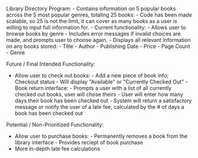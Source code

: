 Library Directory Program:
    - Contains information on 5 popular books across the 5 most popular genres, totaling 25 books:
    - Code has been made scalable, so 25 is not the limit, it can cover as many books as a user is willing to input full information for.
    - Current functionality:
    - Allows user to browse books by genre
    - Includes error messages if invalid choices are made, and prompts user to choose again.
    - Displays all relevant information on any books stored:
                - Title
                - Author
                - Publishing Date
                - Price
                - Page Count
                - Genre
                
Future / Final Intended Functionality:
  - Allow user to check out books:
                - Add a new piece of book info; Checkout status
                - Will display "Available" or "Currently Checked Out"
                - Book return interface:
                      - Prompts a user with a list of all currently checked out books, user will chose theirs 
                      - User will enter how many days their book has been checked out
                      - System will return a satisfactory message or notify the user of a late fee, calculated by the # of days a book has been checked out

Potential / Non-Prioritized Functionality:
  - Allow user to purchase books:
                - Permanently removes a book from the library interface
                - Provides reciept of book purchase
  - More in-depth late fee calculations
